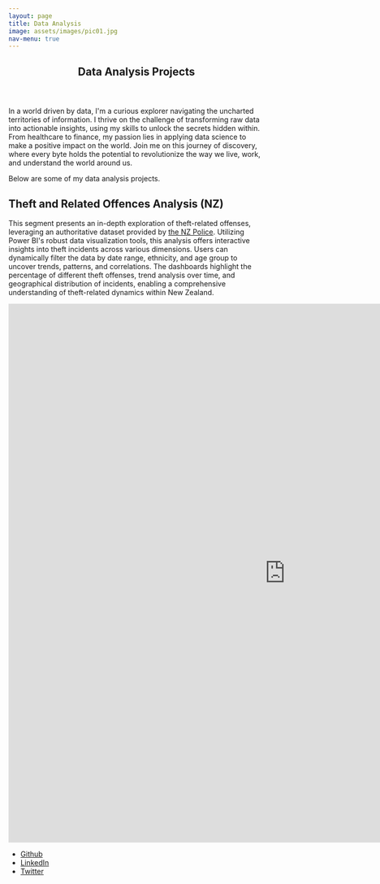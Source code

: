 ```yaml
---
layout: page
title: Data Analysis
image: assets/images/pic01.jpg
nav-menu: true
---
```


<!-- Main -->
<div id="main" class="alt">

<!-- One -->
<section id="one">
	<div class="inner">
		<header class="major">
			<h1>Data Analysis Projects</h1>
		</header>

<!-- Content -->
<h2 id="content" hidden>About Me</h2>
<p>In a world driven by data, I'm a curious explorer navigating the uncharted territories of information. I thrive on the challenge of transforming raw data into actionable insights, using my skills to unlock the secrets hidden within. From healthcare to finance, my passion lies in applying data science to make a positive impact on the world. Join me on this journey of discovery, where every byte holds the potential to revolutionize the way we live, work, and understand the world around us.</p>

<p>Below are some of my data analysis projects.</p>

<h2 id="content">Theft and Related Offences Analysis (NZ)</h2>
<p>
    This segment presents an in-depth exploration of theft-related offenses, leveraging an authoritative dataset provided by <a href="https://www.police.govt.nz/" target="_blank">the NZ Police</a>. Utilizing Power BI's robust data visualization tools, this analysis offers interactive insights into theft incidents across various dimensions. Users can dynamically filter the data by date range, ethnicity, and age group to uncover trends, patterns, and correlations. The dashboards highlight the percentage of different theft offenses, trend analysis over time, and geographical distribution of incidents, enabling a comprehensive understanding of theft-related dynamics within New Zealand.
</p>


<iframe title="crime_stats1" width="1090" height="1060" src="https://app.powerbi.com/view?r=eyJrIjoiOTMyOTU2M2ItZGFlMi00YzQ1LTk2NjEtZjljYjAzZTQ5NjUwIiwidCI6ImQ2MDQ4NzQ5LTVjNjctNDExMy1iYTA5LWU2NzA5ODgzMDI5YiJ9" frameborder="0" allowFullScreen="true"></iframe>

<h2 id="content" hidden>My Blogs</h2>
<p hidden>My blogs on Medium: <a href="https://medium.com/@caotouchan">@caotouchan</a></p>

<h2 id="content" hidden>Others</h2>
<ul class="icons">
    <li><a href="https://github.com/CaoTouChan/" class="icon alt fa-github"><span class="label">Github</span></a></li>    
    <li><a href="https://www.linkedin.com/in/minqi-chen/" class="icon alt fa-linkedin"><span class="label">LinkedIn</span></a></li>
    <li><a href="https://twitter.com/caotouchan" class="icon alt fa-twitter"><span class="label">Twitter</span></a></li>
</ul>

</div>
